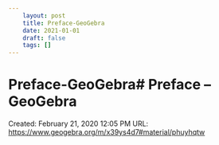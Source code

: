 ```yaml
---
 	layout: post
 	title: Preface-GeoGebra
 	date: 2021-01-01
 	draft: false
 	tags: []
---
```


# Preface-GeoGebra# Preface – GeoGebra
Created: February 21, 2020 12:05 PM
URL: https://www.geogebra.org/m/x39ys4d7#material/phuyhqtw
